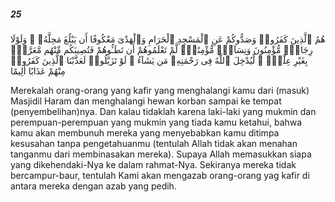 ##### 25

<span class="ayah">هُمُ ٱلَّذِينَ كَفَرُوا۟ وَصَدُّوكُمْ عَنِ ٱلْمَسْجِدِ ٱلْحَرَامِ وَٱلْهَدْىَ مَعْكُوفًا أَن يَبْلُغَ مَحِلَّهُۥ ۚ وَلَوْلَا رِجَالٌۭ مُّؤْمِنُونَ وَنِسَآءٌۭ مُّؤْمِنَٰتٌۭ لَّمْ تَعْلَمُوهُمْ أَن تَطَـُٔوهُمْ فَتُصِيبَكُم مِّنْهُم مَّعَرَّةٌۢ بِغَيْرِ عِلْمٍۢ ۖ لِّيُدْخِلَ ٱللَّهُ فِى رَحْمَتِهِۦ مَن يَشَآءُ ۚ لَوْ تَزَيَّلُوا۟ لَعَذَّبْنَا ٱلَّذِينَ كَفَرُوا۟ مِنْهُمْ عَذَابًا أَلِيمًا</span>

<span class="ayah_translation">Merekalah orang-orang yang kafir yang menghalangi kamu dari (masuk) Masjidil Haram dan menghalangi hewan korban sampai ke tempat (penyembelihan)nya. Dan kalau tidaklah karena laki-laki yang mukmin dan perempuan-perempuan yang mukmin yang tiada kamu ketahui, bahwa kamu akan membunuh mereka yang menyebabkan kamu ditimpa kesusahan tanpa pengetahuanmu (tentulah Allah tidak akan menahan tanganmu dari membinasakan mereka). Supaya Allah memasukkan siapa yang dikehendaki-Nya ke dalam rahmat-Nya. Sekiranya mereka tidak bercampur-baur, tentulah Kami akan mengazab orang-orang yag kafir di antara mereka dengan azab yang pedih.</span>
